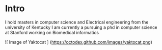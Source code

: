 #  Intro  
I hold masters in computer science and Electrical engineering from the university of Kentucky
I am currently a pursuing a phd in computer science at Stanford working on Biomedical informatics

![ Image of Yaktocat ]
(https://octodex.github.com/images/yaktocat.png)
